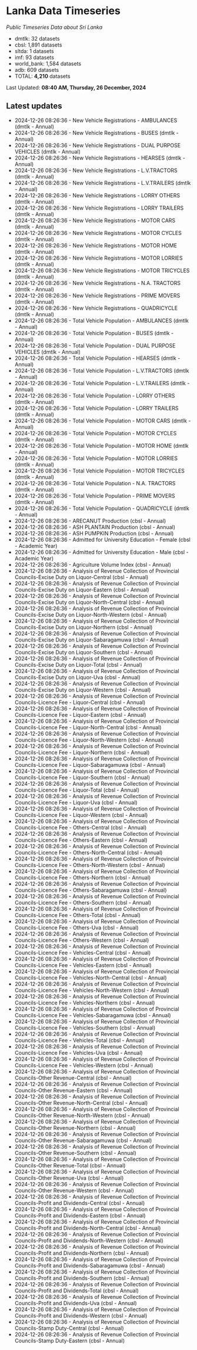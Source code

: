 # Lanka Data Timeseries
*Public Timeseries Data about Sri Lanka*

* dmtlk: 32 datasets
* cbsl: 1,891 datasets
* sltda: 1 datasets
* imf: 93 datasets
* world_bank: 1,584 datasets
* adb: 609 datasets
* TOTAL: **4,210** datasets

Last Updated: **08:40 AM, Thursday, 26 December, 2024**

## Latest updates

* 2024-12-26 08:26:36 - New Vehicle Registrations - AMBULANCES (dmtlk - Annual)
* 2024-12-26 08:26:36 - New Vehicle Registrations - BUSES (dmtlk - Annual)
* 2024-12-26 08:26:36 - New Vehicle Registrations - DUAL PURPOSE VEHICLES (dmtlk - Annual)
* 2024-12-26 08:26:36 - New Vehicle Registrations - HEARSES (dmtlk - Annual)
* 2024-12-26 08:26:36 - New Vehicle Registrations - L.V.TRACTORS (dmtlk - Annual)
* 2024-12-26 08:26:36 - New Vehicle Registrations - L.V.TRAILERS (dmtlk - Annual)
* 2024-12-26 08:26:36 - New Vehicle Registrations - LORRY OTHERS (dmtlk - Annual)
* 2024-12-26 08:26:36 - New Vehicle Registrations - LORRY TRAILERS (dmtlk - Annual)
* 2024-12-26 08:26:36 - New Vehicle Registrations - MOTOR CARS (dmtlk - Annual)
* 2024-12-26 08:26:36 - New Vehicle Registrations - MOTOR CYCLES (dmtlk - Annual)
* 2024-12-26 08:26:36 - New Vehicle Registrations - MOTOR HOME (dmtlk - Annual)
* 2024-12-26 08:26:36 - New Vehicle Registrations - MOTOR LORRIES (dmtlk - Annual)
* 2024-12-26 08:26:36 - New Vehicle Registrations - MOTOR TRICYCLES (dmtlk - Annual)
* 2024-12-26 08:26:36 - New Vehicle Registrations - N.A. TRACTORS (dmtlk - Annual)
* 2024-12-26 08:26:36 - New Vehicle Registrations - PRIME MOVERS (dmtlk - Annual)
* 2024-12-26 08:26:36 - New Vehicle Registrations - QUADRICYCLE (dmtlk - Annual)
* 2024-12-26 08:26:36 - Total Vehicle Population - AMBULANCES (dmtlk - Annual)
* 2024-12-26 08:26:36 - Total Vehicle Population - BUSES (dmtlk - Annual)
* 2024-12-26 08:26:36 - Total Vehicle Population - DUAL PURPOSE VEHICLES (dmtlk - Annual)
* 2024-12-26 08:26:36 - Total Vehicle Population - HEARSES (dmtlk - Annual)
* 2024-12-26 08:26:36 - Total Vehicle Population - L.V.TRACTORS (dmtlk - Annual)
* 2024-12-26 08:26:36 - Total Vehicle Population - L.V.TRAILERS (dmtlk - Annual)
* 2024-12-26 08:26:36 - Total Vehicle Population - LORRY OTHERS (dmtlk - Annual)
* 2024-12-26 08:26:36 - Total Vehicle Population - LORRY TRAILERS (dmtlk - Annual)
* 2024-12-26 08:26:36 - Total Vehicle Population - MOTOR CARS (dmtlk - Annual)
* 2024-12-26 08:26:36 - Total Vehicle Population - MOTOR CYCLES (dmtlk - Annual)
* 2024-12-26 08:26:36 - Total Vehicle Population - MOTOR HOME (dmtlk - Annual)
* 2024-12-26 08:26:36 - Total Vehicle Population - MOTOR LORRIES (dmtlk - Annual)
* 2024-12-26 08:26:36 - Total Vehicle Population - MOTOR TRICYCLES (dmtlk - Annual)
* 2024-12-26 08:26:36 - Total Vehicle Population - N.A. TRACTORS (dmtlk - Annual)
* 2024-12-26 08:26:36 - Total Vehicle Population - PRIME MOVERS (dmtlk - Annual)
* 2024-12-26 08:26:36 - Total Vehicle Population - QUADRICYCLE (dmtlk - Annual)
* 2024-12-26 08:26:36 - ARECANUT Production (cbsl - Annual)
* 2024-12-26 08:26:36 - ASH PLANTAIN Production (cbsl - Annual)
* 2024-12-26 08:26:36 - ASH PUMPKIN Production (cbsl - Annual)
* 2024-12-26 08:26:36 - Admitted for University Education - Female (cbsl - Academic Year)
* 2024-12-26 08:26:36 - Admitted for University Education - Male (cbsl - Academic Year)
* 2024-12-26 08:26:36 - Agriculture Volume Index (cbsl - Annual)
* 2024-12-26 08:26:36 - Analysis of Revenue Collection of Provincial Councils-Excise Duty on Liquor-Central (cbsl - Annual)
* 2024-12-26 08:26:36 - Analysis of Revenue Collection of Provincial Councils-Excise Duty on Liquor-Eastern (cbsl - Annual)
* 2024-12-26 08:26:36 - Analysis of Revenue Collection of Provincial Councils-Excise Duty on Liquor-North-Central (cbsl - Annual)
* 2024-12-26 08:26:36 - Analysis of Revenue Collection of Provincial Councils-Excise Duty on Liquor-North-Western (cbsl - Annual)
* 2024-12-26 08:26:36 - Analysis of Revenue Collection of Provincial Councils-Excise Duty on Liquor-Northern (cbsl - Annual)
* 2024-12-26 08:26:36 - Analysis of Revenue Collection of Provincial Councils-Excise Duty on Liquor-Sabaragamuwa (cbsl - Annual)
* 2024-12-26 08:26:36 - Analysis of Revenue Collection of Provincial Councils-Excise Duty on Liquor-Southern (cbsl - Annual)
* 2024-12-26 08:26:36 - Analysis of Revenue Collection of Provincial Councils-Excise Duty on Liquor-Total (cbsl - Annual)
* 2024-12-26 08:26:36 - Analysis of Revenue Collection of Provincial Councils-Excise Duty on Liquor-Uva (cbsl - Annual)
* 2024-12-26 08:26:36 - Analysis of Revenue Collection of Provincial Councils-Excise Duty on Liquor-Western (cbsl - Annual)
* 2024-12-26 08:26:36 - Analysis of Revenue Collection of Provincial Councils-Licence Fee - Liquor-Central (cbsl - Annual)
* 2024-12-26 08:26:36 - Analysis of Revenue Collection of Provincial Councils-Licence Fee - Liquor-Eastern (cbsl - Annual)
* 2024-12-26 08:26:36 - Analysis of Revenue Collection of Provincial Councils-Licence Fee - Liquor-North-Central (cbsl - Annual)
* 2024-12-26 08:26:36 - Analysis of Revenue Collection of Provincial Councils-Licence Fee - Liquor-North-Western (cbsl - Annual)
* 2024-12-26 08:26:36 - Analysis of Revenue Collection of Provincial Councils-Licence Fee - Liquor-Northern (cbsl - Annual)
* 2024-12-26 08:26:36 - Analysis of Revenue Collection of Provincial Councils-Licence Fee - Liquor-Sabaragamuwa (cbsl - Annual)
* 2024-12-26 08:26:36 - Analysis of Revenue Collection of Provincial Councils-Licence Fee - Liquor-Southern (cbsl - Annual)
* 2024-12-26 08:26:36 - Analysis of Revenue Collection of Provincial Councils-Licence Fee - Liquor-Total (cbsl - Annual)
* 2024-12-26 08:26:36 - Analysis of Revenue Collection of Provincial Councils-Licence Fee - Liquor-Uva (cbsl - Annual)
* 2024-12-26 08:26:36 - Analysis of Revenue Collection of Provincial Councils-Licence Fee - Liquor-Western (cbsl - Annual)
* 2024-12-26 08:26:36 - Analysis of Revenue Collection of Provincial Councils-Licence Fee - Others-Central (cbsl - Annual)
* 2024-12-26 08:26:36 - Analysis of Revenue Collection of Provincial Councils-Licence Fee - Others-Eastern (cbsl - Annual)
* 2024-12-26 08:26:36 - Analysis of Revenue Collection of Provincial Councils-Licence Fee - Others-North-Central (cbsl - Annual)
* 2024-12-26 08:26:36 - Analysis of Revenue Collection of Provincial Councils-Licence Fee - Others-North-Western (cbsl - Annual)
* 2024-12-26 08:26:36 - Analysis of Revenue Collection of Provincial Councils-Licence Fee - Others-Northern (cbsl - Annual)
* 2024-12-26 08:26:36 - Analysis of Revenue Collection of Provincial Councils-Licence Fee - Others-Sabaragamuwa (cbsl - Annual)
* 2024-12-26 08:26:36 - Analysis of Revenue Collection of Provincial Councils-Licence Fee - Others-Southern (cbsl - Annual)
* 2024-12-26 08:26:36 - Analysis of Revenue Collection of Provincial Councils-Licence Fee - Others-Total (cbsl - Annual)
* 2024-12-26 08:26:36 - Analysis of Revenue Collection of Provincial Councils-Licence Fee - Others-Uva (cbsl - Annual)
* 2024-12-26 08:26:36 - Analysis of Revenue Collection of Provincial Councils-Licence Fee - Others-Western (cbsl - Annual)
* 2024-12-26 08:26:36 - Analysis of Revenue Collection of Provincial Councils-Licence Fee - Vehicles-Central (cbsl - Annual)
* 2024-12-26 08:26:36 - Analysis of Revenue Collection of Provincial Councils-Licence Fee - Vehicles-Eastern (cbsl - Annual)
* 2024-12-26 08:26:36 - Analysis of Revenue Collection of Provincial Councils-Licence Fee - Vehicles-North-Central (cbsl - Annual)
* 2024-12-26 08:26:36 - Analysis of Revenue Collection of Provincial Councils-Licence Fee - Vehicles-North-Western (cbsl - Annual)
* 2024-12-26 08:26:36 - Analysis of Revenue Collection of Provincial Councils-Licence Fee - Vehicles-Northern (cbsl - Annual)
* 2024-12-26 08:26:36 - Analysis of Revenue Collection of Provincial Councils-Licence Fee - Vehicles-Sabaragamuwa (cbsl - Annual)
* 2024-12-26 08:26:36 - Analysis of Revenue Collection of Provincial Councils-Licence Fee - Vehicles-Southern (cbsl - Annual)
* 2024-12-26 08:26:36 - Analysis of Revenue Collection of Provincial Councils-Licence Fee - Vehicles-Total (cbsl - Annual)
* 2024-12-26 08:26:36 - Analysis of Revenue Collection of Provincial Councils-Licence Fee - Vehicles-Uva (cbsl - Annual)
* 2024-12-26 08:26:36 - Analysis of Revenue Collection of Provincial Councils-Licence Fee - Vehicles-Western (cbsl - Annual)
* 2024-12-26 08:26:36 - Analysis of Revenue Collection of Provincial Councils-Other Revenue-Central (cbsl - Annual)
* 2024-12-26 08:26:36 - Analysis of Revenue Collection of Provincial Councils-Other Revenue-Eastern (cbsl - Annual)
* 2024-12-26 08:26:36 - Analysis of Revenue Collection of Provincial Councils-Other Revenue-North-Central (cbsl - Annual)
* 2024-12-26 08:26:36 - Analysis of Revenue Collection of Provincial Councils-Other Revenue-North-Western (cbsl - Annual)
* 2024-12-26 08:26:36 - Analysis of Revenue Collection of Provincial Councils-Other Revenue-Northern (cbsl - Annual)
* 2024-12-26 08:26:36 - Analysis of Revenue Collection of Provincial Councils-Other Revenue-Sabaragamuwa (cbsl - Annual)
* 2024-12-26 08:26:36 - Analysis of Revenue Collection of Provincial Councils-Other Revenue-Southern (cbsl - Annual)
* 2024-12-26 08:26:36 - Analysis of Revenue Collection of Provincial Councils-Other Revenue-Total (cbsl - Annual)
* 2024-12-26 08:26:36 - Analysis of Revenue Collection of Provincial Councils-Other Revenue-Uva (cbsl - Annual)
* 2024-12-26 08:26:36 - Analysis of Revenue Collection of Provincial Councils-Other Revenue-Western (cbsl - Annual)
* 2024-12-26 08:26:36 - Analysis of Revenue Collection of Provincial Councils-Profit and Dividends-Central (cbsl - Annual)
* 2024-12-26 08:26:36 - Analysis of Revenue Collection of Provincial Councils-Profit and Dividends-Eastern (cbsl - Annual)
* 2024-12-26 08:26:36 - Analysis of Revenue Collection of Provincial Councils-Profit and Dividends-North-Central (cbsl - Annual)
* 2024-12-26 08:26:36 - Analysis of Revenue Collection of Provincial Councils-Profit and Dividends-North-Western (cbsl - Annual)
* 2024-12-26 08:26:36 - Analysis of Revenue Collection of Provincial Councils-Profit and Dividends-Northern (cbsl - Annual)
* 2024-12-26 08:26:36 - Analysis of Revenue Collection of Provincial Councils-Profit and Dividends-Sabaragamuwa (cbsl - Annual)
* 2024-12-26 08:26:36 - Analysis of Revenue Collection of Provincial Councils-Profit and Dividends-Southern (cbsl - Annual)
* 2024-12-26 08:26:36 - Analysis of Revenue Collection of Provincial Councils-Profit and Dividends-Total (cbsl - Annual)
* 2024-12-26 08:26:36 - Analysis of Revenue Collection of Provincial Councils-Profit and Dividends-Uva (cbsl - Annual)
* 2024-12-26 08:26:36 - Analysis of Revenue Collection of Provincial Councils-Profit and Dividends-Western (cbsl - Annual)
* 2024-12-26 08:26:36 - Analysis of Revenue Collection of Provincial Councils-Stamp Duty-Central (cbsl - Annual)
* 2024-12-26 08:26:36 - Analysis of Revenue Collection of Provincial Councils-Stamp Duty-Eastern (cbsl - Annual)
